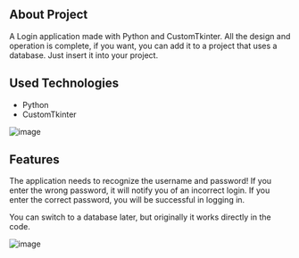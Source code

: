 ## About Project

A Login application made with Python and CustomTkinter. All the design and operation is complete, if you want, you can add it to a project that uses a database. Just insert it into your project.

## Used Technologies

- Python
- CustomTkinter

![image](https://github.com/user-attachments/assets/894bff72-13db-40e7-b3c1-8305ba7488ab)

## Features

The application needs to recognize the username and password! If you enter the wrong password, it will notify you of an incorrect login. If you enter the correct password, you will be successful in logging in.

You can switch to a database later, but originally it works directly in the code.

![image](https://github.com/user-attachments/assets/27c16dab-7cab-454d-a05e-757f648071ee)

